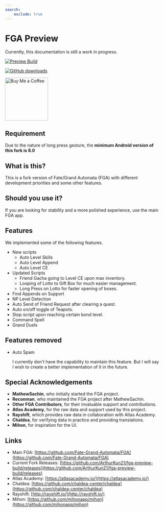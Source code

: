 ```yaml
---
search:
    exclude: true
---
```


# FGA Preview

Currently, this documentation is still a work in progress.

[![Preview Build](https://img.shields.io/github/release/ArthurKun21/FGA-Preview-Build.svg?maxAge=3600&label=download)](https://github.com/ArthurKun21/FGA-Preview-Build/releases)

[![GitHub downloads](https://img.shields.io/github/downloads/ArthurKun21/FGA-Preview-Build/total?label=downloads&labelColor=27303D&color=0D1117&logo=github&logoColor=FFFFFF&style=flat)](https://github.com/ArthurKun21/FGA-Preview-Build/releases)

<a href="https://ko-fi.com/arthurkun21">
    <img src="https://storage.ko-fi.com/cdn/kofi2.png?v=4" alt="Buy Me a Coffee" title="Buy Me a Coffee" width="140"/>
</a>

## Requirement

Due to the nature of long press gesture, the **minimum Android version of this fork is 8.0**

## What is this?

This is a fork version of Fate/Grand Automata (FGA) with different development priorities and some other features.

## Should you use it?

If you are looking for stability and a more polished experience, use the main FGA app.

## Features

We implemented some of the following features.

- New scripts
    - Auto Level Skills
    - Auto Level Append
    - Auto Level CE
- Updated Scripts
    - Friend Gacha going to Level CE upon max inventory.
    - Looping of Lotto to Gift Box for much easier management.
    - Long Press on Lotto for faster opening of boxes.
- Find Appends on Support
- NP Level Detection
- Auto Send of Friend Request after clearing a quest.
- Auto on/off toggle of Teapots.
- Stop script upon reaching certain bond level.
- Command Spell
- Grand Duels

## Features removed

- Auto Spam

    I currently don't have the capability to maintain this feature. But I will say I wish to create a better implementation of it in the future.

## Special Acknowledgements

- **MathewSachin**, who initially started the FGA project.
- **Reconman**, who maintained the FGA project after MathewSachin.
- **Other FGA Contributors**, for their invaluable support and contributions.
- **Atlas Academy**, for the raw data and support used by this project.
- **Rayshift**, which provides raw data in collaboration with Atlas Academy.
- **Chaldea**, for verifying data in practice and providing translations.
- **Mihon**, for inspiration for the UI.

## Links

- Main FGA: [https://github.com/Fate-Grand-Automata/FGA](https://github.com/Fate-Grand-Automata/FGA)
- Current Fork Releases: [https://github.com/ArthurKun21/fga-preview-build/releases](https://github.com/ArthurKun21/fga-preview-build/releases)
- Atlas Academy: [https://atlasacademy.io/](https://atlasacademy.io/)
- Chaldea: [https://github.com/chaldea-center/chaldea](https://github.com/chaldea-center/chaldea)
- Rayshift: [http://rayshift.io/](http://rayshift.io/)
- Mihon: [https://github.com/mihonapp/mihon](https://github.com/mihonapp/mihon)
